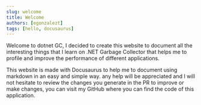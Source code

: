 ```yaml
---
slug: welcome
title: Welcome
authors: [egonzalezt]
tags: [hello, docusaurus]
---
```


Welcome to dotnet GC, I decided to create this website to document all the interesting things that I learn on .NET Garbage Collector that helps me to profile and improve the performance of different applications.

This website is made with Docusaurus to help me to document using markdown in an easy and simple way. any help will be appreciated and I will not hesitate to review the changes you generate in the PR to improve or make changes, you can visit my GitHub where you can find the code of this application.